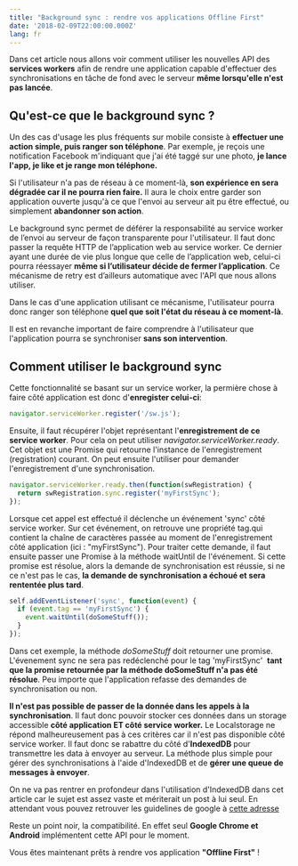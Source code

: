 ```yaml
---
title: "Background sync : rendre vos applications Offline First"
date: '2018-02-09T22:00:00.000Z'
lang: fr
---
```

Dans cet article nous allons voir comment utiliser les nouvelles API des **services workers** afin de rendre une application capable d'effectuer des synchronisations en tâche de fond avec le serveur **même lorsqu'elle n'est pas lancée**. 

Qu'est-ce que le background sync ?
----------------------------------

Un des cas d'usage les plus fréquents sur mobile consiste à **effectuer une action simple, puis ranger son téléphone**. Par exemple, je reçois une notification Facebook m'indiquant que j'ai été taggé sur une photo, **je lance l'app, je like et je range mon téléphone.**

Si l'utilisateur n'a pas de réseau à ce moment-là, **son expérience en sera dégradée car il ne pourra rien faire.** Il aura le choix entre garder son application ouverte jusqu'à ce que l'envoi au serveur ait pu être effectué, ou simplement **abandonner son action**. 

Le background sync permet de déférer la responsabilité au service worker de l’envoi au serveur de façon transparente pour l'utilisateur. Il faut donc passer la requête HTTP de l’application web au service worker. Ce dernier ayant une durée de vie plus longue que celle de l’application web, celui-ci pourra réessayer **même si l’utilisateur décide de fermer l’application**. Ce mécanisme de retry est d’ailleurs automatique avec l'API que nous allons utiliser.

Dans le cas d'une application utilisant ce mécanisme, l'utilisateur pourra donc ranger son téléphone **quel que soit l'état du réseau à ce moment-là**. 

Il est en revanche important de faire comprendre à l'utilisateur que l'application pourra se synchroniser **sans son intervention**.

Comment utiliser le background sync
-----------------------------------

Cette fonctionnalité se basant sur un service worker, la permière chose à faire côté application est donc d'**enregister celui-ci**: 
```js
navigator.serviceWorker.register('/sw.js');
```
Ensuite, il faut récupérer l'objet représentant l'**enregistrement de ce service worker**. Pour cela on peut utiliser _navigator.serviceWorker.ready_. Cet objet est une Promise qui retourne l'instance de l'enregistrement (registration) courant. On peut ensuite l'utiliser pour demander l'enregistrement d'une synchronisation. 
```js
navigator.serviceWorker.ready.then(function(swRegistration) {
  return swRegistration.sync.register('myFirstSync');
});
```
Lorsque cet appel est effectué il déclenche un événement 'sync' côté service worker. Sur cet événement, on retrouve une propriété tag.qui contient la chaîne de caractères passée au moment de l'enregistrement côté application (ici : "myFirstSync"). Pour traiter cette demande, il faut ensuite passer une Promise à la méthode waitUntil de l'événement. Si cette promise est résolue, alors la demande de synchronisation est réussie, si ne ce n'est pas le cas, **la demande de synchronisation a échoué et sera rententée plus tard**.
```js
self.addEventListener('sync', function(event) {
  if (event.tag == 'myFirstSync') {
    event.waitUntil(doSomeStuff());
  }
});
```
Dans cet exemple, la méthode _doSomeStuff_ doit retourner une promise. L'évenement sync ne sera pas redéclenché pour le tag 'myFirstSync'  **tant que la promise retournée par la méthode doSomeStuff n'a pas été résolue**. Peu importe que l'application refasse des demandes de synchronisation ou non.

**Il n'est pas possible de passer de la donnée dans les appels à la synchronisation**. Il faut donc pouvoir stocker ces données dans un storage accessible **côté application ET côté service worker.** Le Localstorage ne répond malheureusement pas à ces critères car il n'est pas disponible côté service worker. Il faut donc se rabattre du côté d'**IndexedDB** pour transmettre les data à envoyer au serveur. La méthode plus simple pour gérer des synchronisations à l'aide d'IndexedDB et de **gérer une queue de messages à envoyer**.

On ne va pas rentrer en profondeur dans l'utilisation d'IndexedDB dans cet article car le sujet est assez vaste et mériterait un post à lui seul. En attendant vous pouvez retrouver les guidelines de google à [cette adresse](https://developers.google.com/web/ilt/pwa/working-with-indexeddb "Guidelines IndexedDB")

Reste un point noir, la compatibilité. En effet seul **Google Chrome et Android** implémentent cette API pour le moment. 

Vous êtes maintenant prêts à rendre vos application **"Offline First"** !
 